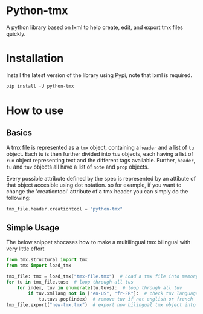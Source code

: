 # Python-tmx
A python library based on lxml to help create, edit, and export tmx files quickly.

# Installation
Install the latest version of the library using Pypi, note that lxml is required.
```python
pip install -U python-tmx
```
# How to use
## Basics
A tmx file is represented as a `tmx` object, containing a `header` and a list of `tu` object. Each tu is then further divided into `tuv` objects, each having a list of `run` object representing text and the different tags available.
Further, `header`, `tu` and `tuv` objects all have a list of `note` and `prop` objects.

Every possible attribute defined by the spec is represented by an attibute of that object accesible using dot notation. so for example, if you want to change the 'creationtool' attribute of a tmx header you can simply do the following:
```python
tmx_file.header.creationtool = "python-tmx"
```
## Simple Usage
The below snippet shocases how to make a multilingual tmx bilingual with very little effort
```python
from tmx.structural import tmx
from tmx import load_tmx

tmx_file: tmx = load_tmx("tmx-file.tmx")  # Load a tmx file into memory
for tu in tmx_file.tus:  # loop through all tus
    for index, tuv in enumerate(tu.tuvs):  # loop through all tuv
        if tuv.xmllang not in ["en-US", "fr-FR"]:  # check tuv language
            tu.tuvs.pop(index)  # remove tuv if not english or french
tmx_file.export("new-tmx.tmx")  # export now bilingual tmx object into a tmx file
```
